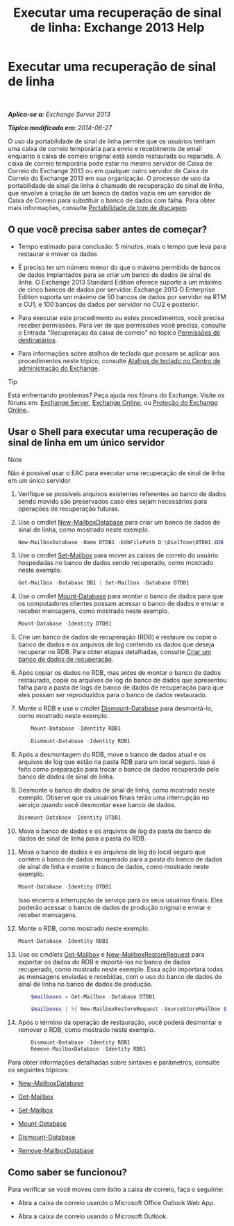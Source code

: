 ﻿---
title: 'Executar uma recuperação de sinal de linha: Exchange 2013 Help'
TOCTitle: Executar uma recuperação de sinal de linha
ms:assetid: 158817fa-4b17-4fa9-8341-a86609e6a388
ms:mtpsurl: https://technet.microsoft.com/pt-br/library/Dd979810(v=EXCHG.150)
ms:contentKeyID: 51407839
ms.date: 05/22/2018
mtps_version: v=EXCHG.150
ms.translationtype: MT
---

# Executar uma recuperação de sinal de linha

 

_**Aplica-se a:** Exchange Server 2013_

_**Tópico modificado em:** 2014-06-27_

O uso da portabilidade de sinal de linha permite que os usuários tenham uma caixa de correio temporária para envio e recebimento de email enquanto a caixa de correio original está sendo restaurada ou reparada. A caixa de correio temporária pode estar no mesmo servidor de Caixa de Correio do Exchange 2013 ou em qualquer outro servidor de Caixa de Correio do Exchange 2013 em sua organização. O processo de uso da portabilidade de sinal de linha é chamado de recuperação de sinal de linha, que envolve a criação de um banco de dados vazio em um servidor de Caixa de Correio para substituir o banco de dados com falha. Para obter mais informações, consulte [Portabilidade de tom de discagem](dial-tone-portability-exchange-2013-help.md).

## O que você precisa saber antes de começar?

  - Tempo estimado para conclusão: 5 minutos, mais o tempo que leva para restaurar e mover os dados

  - É preciso ter um número menor do que o máximo permitido de bancos de dados implantados para se criar um banco de dados de sinal de linha. O Exchange 2013 Standard Edition oferece suporte a um máximo de cinco bancos de dados por servidor. Exchange 2013 O Enterprise Edition suporta um máximo de 50 bancos de dados por servidor na RTM e CU1, e 100 bancos de dados por servidor no CU2 e posterior.

  - Para executar este procedimento ou estes procedimentos, você precisa receber permissões. Para ver de que permissões você precisa, consulte o Entrada "Recuperação da caixa de correio" no tópico [Permissões de destinatários](recipients-permissions-exchange-2013-help.md).

  - Para informações sobre atalhos de teclado que possam se aplicar aos procedimentos neste tópico, consulte [Atalhos de teclado no Centro de administração do Exchange](keyboard-shortcuts-in-the-exchange-admin-center-exchange-online-protection-help.md).


> [!TIP]
> Está enfrentando problemas? Peça ajuda nos fóruns do Exchange. Visite os fóruns em: <A href="https://go.microsoft.com/fwlink/p/?linkid=60612">Exchange Server</A>, <A href="https://go.microsoft.com/fwlink/p/?linkid=267542">Exchange Online</A>, ou <A href="https://go.microsoft.com/fwlink/p/?linkid=285351">Proteção do Exchange Online</A>..



## Usar o Shell para executar uma recuperação de sinal de linha em um único servidor


> [!NOTE]
> Não é possível usar o EAC para executar uma recuperação de sinal de linha em um único servidor



1.  Verifique se possíveis arquivos existentes referentes ao banco de dados sendo movido são preservados caso eles sejam necessários para operações de recuperação futuras.

2.  Use o cmdlet [New-MailboxDatabase](https://technet.microsoft.com/pt-br/library/aa997976\(v=exchg.150\)) para criar um banco de dados de sinal de linha, como mostrado neste exemplo.
    
    ```powershell
    New-MailboxDatabase -Name DTDB1 -EdbFilePath D:\DialTone\DTDB1.EDB
    ```

3.  Use o cmdlet [Set-Mailbox](https://technet.microsoft.com/pt-br/library/bb123981\(v=exchg.150\)) para mover as caixas de correio do usuário hospedadas no banco de dados sendo recuperado, como mostrado neste exemplo.
    
    ```powershell
    Get-Mailbox -Database DB1 | Set-Mailbox -Database DTDB1
    ```

4.  Use o cmdlet [Mount-Database](https://technet.microsoft.com/pt-br/library/aa998871\(v=exchg.150\)) para montar o banco de dados para que os computadores clientes possam acessar o banco de dados e enviar e receber mensagens, como mostrado neste exemplo.
    
    ```powershell
    Mount-Database -Identity DTDB1
    ```

5.  Crie um banco de dados de recuperação (RDB) e restaure ou copie o banco de dados e os arquivos de log contendo os dados que deseja recuperar no RDB. Para obter etapas detalhadas, consulte [Criar um banco de dados de recuperação](create-a-recovery-database-exchange-2013-help.md).

6.  Após copiar os dados no RDB, mas antes de montar o banco de dados restaurado, copie os arquivos de log do banco de dados que apresentou falha para a pasta de logs de banco de dados de recuperação para que eles possam ser reproduzidos para o banco de dados restaurado.

7.  Monte o RDB e use o cmdlet [Dismount-Database](https://technet.microsoft.com/pt-br/library/bb124936\(v=exchg.150\)) para desmontá-lo, como mostrado neste exemplo.
    
    ```powershell
        Mount-Database -Identity RDB1  

        Dismount-Database -Identity RDB1
    ```

8.  Após a desmontagem do RDB, move o banco de dados atual e os arquivos de log que estão na pasta RDB para um local seguro. Isso é feito como preparação para trocar o banco de dados recuperado pelo banco de dados de sinal de linha.

9.  Desmonte o banco de dados de sinal de linha, como mostrado neste exemplo. Observe que os usuários finais terão uma interrupção no serviço quando você desmontar esse banco de dados.
    
    ```powershell
    Dismount-Database -Identity DTDB1
    ```

10. Mova o banco de dados e os arquivos de log da pasta do banco de dados de sinal de linha para a pasta do RDB.

11. Mova o banco de dados e os arquivos de log do local seguro que contém o banco de dados recuperado para a pasta do banco de dados de sinal de linha e monte o banco de dados, como mostrado neste exemplo.
    
    ```powershell
    Mount-Database -Identity DTDB1
    ```
    
    Isso encerra a interrupção de serviço para os seus usuários finais. Eles poderão acessar o banco de dados de produção original e enviar e receber mensagens.

12. Monte o RDB, como mostrado neste exemplo.
    
    ```powershell
    Mount-Database -Identity RDB1
    ```

13. Use os cmdlets [Get-Mailbox](https://technet.microsoft.com/pt-br/library/bb123685\(v=exchg.150\)) e [New-MailboxRestoreRequest](https://technet.microsoft.com/pt-br/library/ff829875\(v=exchg.150\)) para exportar os dados do RDB e importá-los no banco de dados recuperado, como mostrado neste exemplo. Essa ação importará todas as mensagens enviadas e recebidas, com o uso do banco de dados de sinal de linha no banco de dados de produção.
    

    ```powershell
        $mailboxes = Get-Mailbox -Database DTDB1
    ```

    ```powershell
        $mailboxes | %{ New-MailboxRestoreRequest -SourceStoreMailbox $_.ExchangeGuid -SourceDatabase RDB1 -TargetMailbox $_ }
    ```

14. Após o término da operação de restauração, você poderá desmontar e remover o RDB, como mostrado neste exemplo.
    
    ```powershell
        Dismount-Database -Identity RDB1  
        Remove-MailboxDatabase -Identity RDB1
    ```

Para obter informações detalhadas sobre sintaxes e parâmetros, consulte os seguintes tópicos:

  - [New-MailboxDatabase](https://technet.microsoft.com/pt-br/library/aa997976\(v=exchg.150\))

  - [Get-Mailbox](https://technet.microsoft.com/pt-br/library/bb123685\(v=exchg.150\))

  - [Set-Mailbox](https://technet.microsoft.com/pt-br/library/bb123981\(v=exchg.150\))

  - [Mount-Database](https://technet.microsoft.com/pt-br/library/aa998871\(v=exchg.150\))

  - [Dismount-Database](https://technet.microsoft.com/pt-br/library/bb124936\(v=exchg.150\))

  - [Remove-MailboxDatabase](https://technet.microsoft.com/pt-br/library/aa997931\(v=exchg.150\))

## Como saber se funcionou?

Para verificar se você moveu com êxito a caixa de correio, faça o seguinte:

  - Abra a caixa de correio usando o Microsoft Office Outlook Web App.

  - Abra a caixa de correio usando o Microsoft Outlook.

